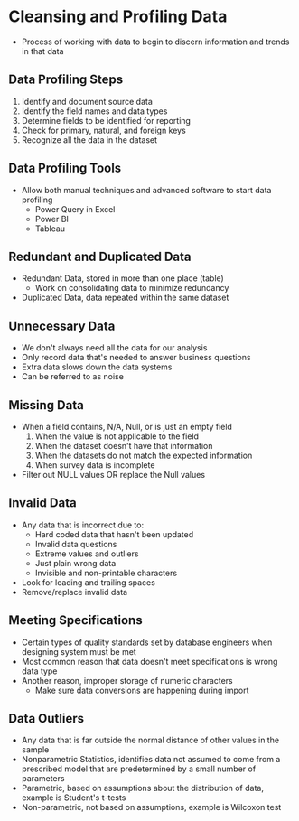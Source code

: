 # Cleansing and Profiling Data

- Process of working with data to begin to discern information and trends in that data

## Data Profiling Steps

1. Identify and document source data
2. Identify the field names and data types
3. Determine fields to be identified for reporting
4. Check for primary, natural, and foreign keys
5. Recognize all the data in the dataset

## Data Profiling Tools

- Allow both manual techniques and advanced software to start data profiling
    - Power Query in Excel
	- Power BI
	- Tableau
	
## Redundant and Duplicated Data

- Redundant Data, stored in more than one place (table)
    - Work on consolidating data to minimize redundancy
- Duplicated Data, data repeated within the same dataset

## Unnecessary Data

- We don't always need all the data for our analysis
- Only record data that's needed to answer business questions
- Extra data slows down the data systems
- Can be referred to as noise

## Missing Data

- When a field contains, N/A, Null, or is just an empty field
    1. When the value is not applicable to the field
	2. When the dataset doesn't have that information
	3. When the datasets do not match the expected information
	4. When survey data is incomplete
- Filter out NULL values OR replace the Null values

## Invalid Data

- Any data that is incorrect due to:
    - Hard coded data that hasn't been updated
	- Invalid data questions
	- Extreme values and outliers
	- Just plain wrong data
	- Invisible and non-printable characters
- Look for leading and trailing spaces
- Remove/replace invalid data

## Meeting Specifications

- Certain types of quality standards set by database engineers when designing system must be met
- Most common reason that data doesn't meet specifications is wrong data type
- Another reason, improper storage of numeric characters
    - Make sure data conversions are happening during import
	
## Data Outliers

- Any data that is far outside the normal distance of other values in the sample
- Nonparametric Statistics, identifies data not assumed to come from a prescribed model that are predetermined by a small number of parameters
- Parametric, based on assumptions about the distribution of data, example is Student's t-tests
- Non-parametric, not based on assumptions, example is Wilcoxon test



